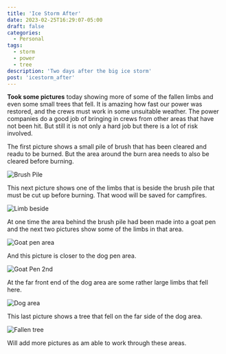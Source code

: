 ```yaml
---
title: 'Ice Storm After'
date: 2023-02-25T16:29:07-05:00
draft: false
categories:
  - Personal
tags:
  - storm
  - power
  - tree
description: 'Two days after the big ice storm'
post: 'icestorm_after'
---
```


**Took some pictures** today showing more of some of the fallen limbs and even some small trees that fell. It is amazing how fast our power was restored, and the crews must work in some unsuitable weather. The power companies do a good job of bringing in crews from other areas that have not been hit. But still it is not only a hard job but there is a lot of risk involved.

The first picture shows a small pile of brush that has been cleared and readu to be burned. But the area around the burn area needs to also be cleared before burning.

![Brush Pile](/image/brush-pile.png)

This next picture shows one of the limbs that is beside the brush pile that must be cut up before burning. That wood will be saved for campfires.

![Limb beside](/image/brush-beside.png)

At one time the area behind the brush pile had been made into a goat pen and the next two pictures show some of the limbs in that area.

![Goat pen area](/image/goat-pen.png)

And this picture is closer to the dog pen area.

![Goat Pen 2nd](/image/goat-pen1.png)

At the far front end of the dog area are some rather large limbs that fell here.

![Dog area](/image/edge-dog.png)

This last picture shows a tree that fell on the far side of the dog area.

![Fallen tree](/image/tree-down.png)

Will add more pictures as am able to work through these areas.
